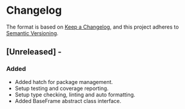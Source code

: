 # Changelog

The format is based on [Keep a Changelog](https://keepachangelog.com/en/1.0.0/), and this project adheres to [Semantic Versioning](https://semver.org/spec/v2.0.0.html).

## [Unreleased] -

### Added
- Added hatch for package management.
- Setup testing and coverage reporting.
- Setup type checking, linting and auto formatting.
- Added BaseFrame abstract class interface.
